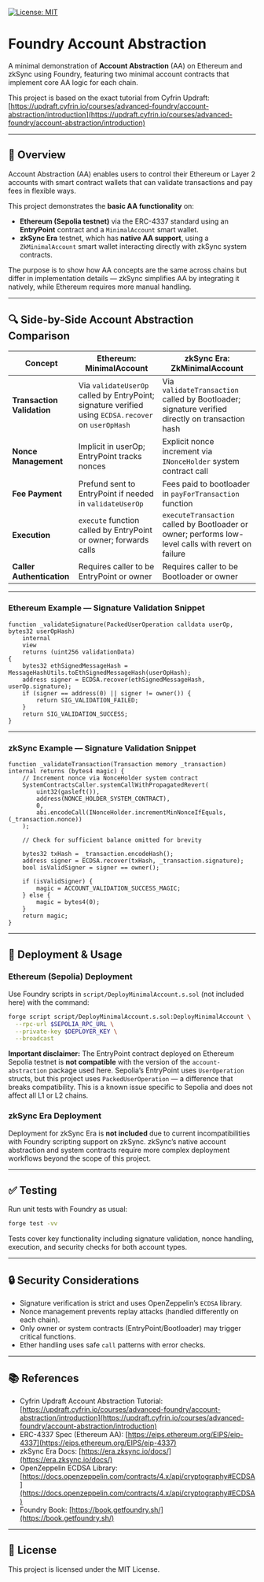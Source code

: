 [![License: MIT](https://img.shields.io/badge/License-MIT-green.svg)](https://opensource.org/licenses/MIT)

# Foundry Account Abstraction

A minimal demonstration of **Account Abstraction** (AA) on Ethereum and zkSync using Foundry, featuring two minimal account contracts that implement core AA logic for each chain.

This project is based on the exact tutorial from Cyfrin Updraft:  
[https://updraft.cyfrin.io/courses/advanced-foundry/account-abstraction/introduction](https://updraft.cyfrin.io/courses/advanced-foundry/account-abstraction/introduction)

---

## 📜 Overview

Account Abstraction (AA) enables users to control their Ethereum or Layer 2 accounts with smart contract wallets that can validate transactions and pay fees in flexible ways.

This project demonstrates the **basic AA functionality** on:

- **Ethereum (Sepolia testnet)** via the ERC-4337 standard using an **EntryPoint** contract and a `MinimalAccount` smart wallet.
- **zkSync Era** testnet, which has **native AA support**, using a `ZkMinimalAccount` smart wallet interacting directly with zkSync system contracts.

The purpose is to show how AA concepts are the same across chains but differ in implementation details — zkSync simplifies AA by integrating it natively, while Ethereum requires more manual handling.

---

## 🔍 Side-by-Side Account Abstraction Comparison

| Concept                    | Ethereum: MinimalAccount                                                                            | zkSync Era: ZkMinimalAccount                                                                        |
| -------------------------- | --------------------------------------------------------------------------------------------------- | --------------------------------------------------------------------------------------------------- |
| **Transaction Validation** | Via `validateUserOp` called by EntryPoint; signature verified using `ECDSA.recover` on `userOpHash` | Via `validateTransaction` called by Bootloader; signature verified directly on transaction hash     |
| **Nonce Management**       | Implicit in userOp; EntryPoint tracks nonces                                                        | Explicit nonce increment via `INonceHolder` system contract call                                    |
| **Fee Payment**            | Prefund sent to EntryPoint if needed in `validateUserOp`                                            | Fees paid to bootloader in `payForTransaction` function                                             |
| **Execution**              | `execute` function called by EntryPoint or owner; forwards calls                                    | `executeTransaction` called by Bootloader or owner; performs low-level calls with revert on failure |
| **Caller Authentication**  | Requires caller to be EntryPoint or owner                                                           | Requires caller to be Bootloader or owner                                                           |

---

### Ethereum Example — Signature Validation Snippet

```solidity
function _validateSignature(PackedUserOperation calldata userOp, bytes32 userOpHash)
    internal
    view
    returns (uint256 validationData)
{
    bytes32 ethSignedMessageHash = MessageHashUtils.toEthSignedMessageHash(userOpHash);
    address signer = ECDSA.recover(ethSignedMessageHash, userOp.signature);
    if (signer == address(0) || signer != owner()) {
        return SIG_VALIDATION_FAILED;
    }
    return SIG_VALIDATION_SUCCESS;
}
````

---

### zkSync Example — Signature Validation Snippet

```solidity
function _validateTransaction(Transaction memory _transaction) internal returns (bytes4 magic) {
    // Increment nonce via NonceHolder system contract
    SystemContractsCaller.systemCallWithPropagatedRevert(
        uint32(gasleft()),
        address(NONCE_HOLDER_SYSTEM_CONTRACT),
        0,
        abi.encodeCall(INonceHolder.incrementMinNonceIfEquals, (_transaction.nonce))
    );

    // Check for sufficient balance omitted for brevity

    bytes32 txHash = _transaction.encodeHash();
    address signer = ECDSA.recover(txHash, _transaction.signature);
    bool isValidSigner = signer == owner();

    if (isValidSigner) {
        magic = ACCOUNT_VALIDATION_SUCCESS_MAGIC;
    } else {
        magic = bytes4(0);
    }
    return magic;
}
```

---

## 🚀 Deployment & Usage

### Ethereum (Sepolia) Deployment

Use Foundry scripts in `script/DeployMinimalAccount.s.sol` (not included here) with the command:

```bash
forge script script/DeployMinimalAccount.s.sol:DeployMinimalAccount \
  --rpc-url $SEPOLIA_RPC_URL \
  --private-key $DEPLOYER_KEY \
  --broadcast
```

**Important disclaimer:**
The EntryPoint contract deployed on Ethereum Sepolia testnet is **not compatible** with the version of the `account-abstraction` package used here.
Sepolia’s EntryPoint uses `UserOperation` structs, but this project uses `PackedUserOperation` — a difference that breaks compatibility.
This is a known issue specific to Sepolia and does not affect all L1 or L2 chains.

### zkSync Era Deployment

Deployment for zkSync Era is **not included** due to current incompatibilities with Foundry scripting support on zkSync.
zkSync’s native account abstraction and system contracts require more complex deployment workflows beyond the scope of this project.

---

## ✅ Testing

Run unit tests with Foundry as usual:

```bash
forge test -vv
```

Tests cover key functionality including signature validation, nonce handling, execution, and security checks for both account types.

---

## 🔒 Security Considerations

* Signature verification is strict and uses OpenZeppelin’s `ECDSA` library.
* Nonce management prevents replay attacks (handled differently on each chain).
* Only owner or system contracts (EntryPoint/Bootloader) may trigger critical functions.
* Ether handling uses safe `call` patterns with error checks.

---

## 📚 References

* Cyfrin Updraft Account Abstraction Tutorial: [https://updraft.cyfrin.io/courses/advanced-foundry/account-abstraction/introduction](https://updraft.cyfrin.io/courses/advanced-foundry/account-abstraction/introduction)
* ERC-4337 Spec (Ethereum AA): [https://eips.ethereum.org/EIPS/eip-4337](https://eips.ethereum.org/EIPS/eip-4337)
* zkSync Era Docs: [https://era.zksync.io/docs/](https://era.zksync.io/docs/)
* OpenZeppelin ECDSA Library: [https://docs.openzeppelin.com/contracts/4.x/api/cryptography#ECDSA](https://docs.openzeppelin.com/contracts/4.x/api/cryptography#ECDSA)
* Foundry Book: [https://book.getfoundry.sh/](https://book.getfoundry.sh/)

---

## 📄 License

This project is licensed under the MIT License.

